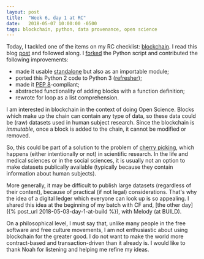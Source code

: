 ```yaml
---
layout: post
title:  "Week 6, day 1 at RC"
date:   2018-05-07 10:00:00 -0500
tags: blockchain, python, data provenance, open science
---
```

Today, I tackled one of the items on my RC checklist:
[blockchain](https://en.wikipedia.org/wiki/Blockchain). I read this blog
[post](https://medium.com/crypto-currently/lets-build-the-tiniest-blockchain-e70965a248b)
and followed along. I
[forked](https://gist.github.com/mkcor/d68dc506ee40651fcba610db00b5e676) the
Python script and contributed the following improvements:

* made it usable [standalone](https://www.python.org/dev/peps/pep-0299/) but
also as an importable module;
* ported this Python 2 code to Python 3
([refresher](http://www.diveintopython3.net/porting-code-to-python-3-with-2to3.html));
* made it [PEP 8](https://www.python.org/dev/peps/pep-0008/)-compliant;
* abstracted functionality of adding blocks with a function definition;
* rewrote for loop as a list comprehension.

I am interested in blockchain in the context of doing Open Science. Blocks
which make up the chain can contain any type of data, so these data could be
(raw) datasets used in human subject research. Since the blockchain is
*immutable*, once a block is added to the chain, it cannot be modified or
removed.

So, this could be part of a solution to the problem of
[cherry picking](https://en.wikipedia.org/wiki/Cherry_picking), which happens
(either intentionally or not) in scientific research. In the life and medical
sciences or in the social sciences, it is usually not an option to make
datasets publically available (typically because they contain information about
human subjects).

More generally, it may be difficult to publish large datasets (regardless of
their content), because of practical (if not legal) considerations. That's why
the idea of a digital ledger which everyone can look up is so appealing. I
shared this idea at the beginning of my batch with CF and,
[the other day]({% post_url 2018-05-03-day-1-at-build %}), with Melody (at
BUILD).

On a philosophical level, I must say that, unlike many people in the free
software and free culture movements, I am not enthusiastic about using
blockchain for the greater good. I do not want to make the world more
contract-based and transaction-driven than it already is. I would like to thank
Noah for listening and helping me refine my ideas.
